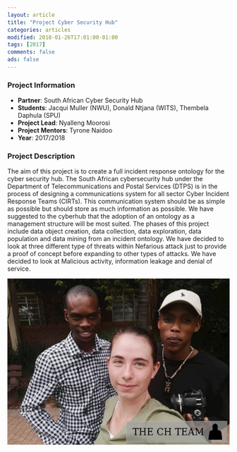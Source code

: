 ```yaml
---
layout: article
title: "Project Cyber Security Hub"
categories: articles
modified: 2018-01-26T17:01:00-01:00
tags: [2017]
comments: false
ads: false
---
```



### Project Information

* **Partner**: South African Cyber Security Hub
* **Students**: Jacqui Muller (NWU), Donald Ntjana (WITS), Thembela Daphula (SPU)
* **Project Lead**: Nyalleng Moorosi
* **Project Mentors**: Tyrone Naidoo
* **Year**: 2017/2018

### Project Description

The aim of this project is to create a full incident response ontology for the cyber security hub. The South African cybersecurity hub under the Department of Telecommunications and Postal Services (DTPS) is in the process of designing a communications system for all sector Cyber Incident Response Teams (CIRTs). This communication system should be as simple as possible but should store as much information as possible.  We have suggested to the cyberhub that the adoption of an ontology as a management structure will be most suited. The phases of this project include data object creation, data collection, data exploration, data population and data mining from an incident ontology. We have decided to look at three different type of threats within Nefarious attack just to provide a proof of concept before expanding to other types of attacks. We have decided to look at Malicious activity, information leakage and denial of service.

![Dashboard](/images/cyberhub.jpeg)


